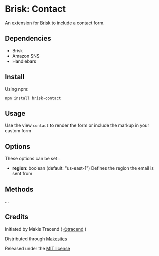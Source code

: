 # Brisk: Contact

An extension for [Brisk](http://github.com/makesites/brisk) to include a contact form.


## Dependencies

* Brisk
* Amazon SNS
* Handlebars


## Install

Using npm:
```
npm install brisk-contact
```

## Usage

Use the view ```contact``` to render the form or include the markup in your custom form



## Options

These options can be set :

* **region**: boolean (default: "us-east-1") Defines the region the email is sent from


## Methods

...


## Credits

Initiated by Makis Tracend ( [@tracend](http://github.com/tracend) )

Distributed through [Makesites](http://makesites.org)

Released under the [MIT license](http://makesites.org/licenses/MIT)
